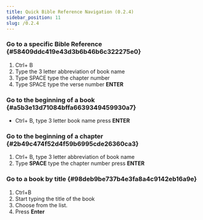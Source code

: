 ```yaml
---
title: Quick Bible Reference Navigation (0.2.4)
sidebar_position: 11
slug: /0.2.4
---
```




### Go to a specific Bible Reference {#58409ddc419e43d3b6b46b6c322275e0}

1. Ctrl+ B
1. Type the 3 letter abbreviation of book name
1. Type SPACE type the chapter number
1. Type SPACE type the verse number **ENTER**

### Go to the beginning of a book {#a5b3e13d71084bffa6639349459930a7}

- Ctrl+ B, type 3 letter book name press **ENTER**

### Go to the beginning of a chapter[](https://manual.paratext.org/Video-summaries/Introduction/0.2.Navigation/0.2.4#go-to-the-beginning-of-a-chapter) {#2b49c474f52d4f59b6995cde26360ca3}

1. Ctrl+ B, type 3 letter abbreviation of book name
1. Type **SPACE** type the chapter number press **ENTER**

### Go to a book by title {#98deb9be737b4e3fa8a4c9142eb16a9e}

1. Ctrl+B
1. Start typing the title of the book
1. Choose from the list.
1. Press **Enter**
